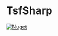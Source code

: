 # TsfSharp
[![Nuget](https://img.shields.io/nuget/v/TsfSharp)](https://www.nuget.org/packages/TsfSharp/)
